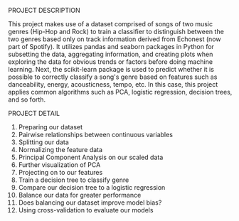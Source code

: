 PROJECT DESCRIPTION

This project makes use of a dataset comprised of songs of two music genres (Hip-Hop and Rock) to train a classifier to distinguish between the two genres based only on track information derived from Echonest (now part of Spotify). It utilizes pandas and seaborn packages in Python for subsetting the data, aggregating information, and creating plots when exploring the data for obvious trends or factors before doing machine learning. Next, the scikit-learn package is used to predict whether it is possible to correctly classify a song's genre based on features such as danceability, energy, acousticness, tempo, etc.  In this case, this project applies common algorithms such as PCA, logistic regression, decision trees, and so forth.


PROJECT DETAIL


1. Preparing our dataset
2. Pairwise relationships between continuous variables
3. Splitting our data
4. Normalizing the feature data
5. Principal Component Analysis on our scaled data
6. Further visualization of PCA
7. Projecting on to our features
8. Train a decision tree to classify genre
9. Compare our decision tree to a logistic regression
10. Balance our data for greater performance
11. Does balancing our dataset improve model bias?
12. Using cross-validation to evaluate our models